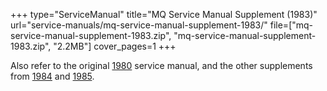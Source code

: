 +++
type="ServiceManual"
title="MQ Service Manual Supplement (1983)"
url="service-manuals/mq-service-manual-supplement-1983/"
file=["mq-service-manual-supplement-1983.zip", "mq-service-manual-supplement-1983.zip", "2.2MB"]
cover_pages=1
+++

Also refer to the original [1980](/service-manuals/mq-service-manual-1980/) service manual, and the other supplements from [1984](/service-manuals/mq-service-manual-supplement-1984/) and [1985](/service-manuals/mq-service-manual-supplement-1985/).
